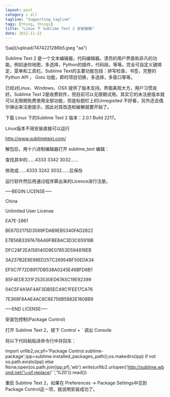 ```yaml
---
layout: post
category : all
tagline: "Supporting tagline"
tags: [thing, things]
title: "Linux 下 Sublime Text 2 安装破解"
date: 2012-11-22
---
```

!\[aa\](/upload/7474221286b5.jpeg "aa")    
    
Sublime Text 2 是一个文本编辑器，代码编辑器。漂亮的用户界面和非凡的功能，例如迷你地图，多选择，Python的插件，代码段，等等。完全可自定义键绑定，菜单和工具栏。Sublime Text的主要功能包括：拼写检查，书签，完整的 Python API ， Goto 功能，即时项目切换，多选择，多窗口等等。    
    
已经对Linux、Windows、OSX 提供了版本支持。界面美观大方，用户习惯良好。Sublime Text 2是收费软件，但目前可以无限期试用。其实它的未注册版本就可以无限期免费使用全部功能，但是标题栏上的Unregisited 不好看，另外还会偶尔弹出来注册提示，因此对其改造和破解就要开始了。    
下载 Linux 下的Sublime Text 2 版本：2.0.1 Build 2217。    
Linux版本不用安装直接可以运行    
<http://www.sublimetext.com/>    
    
解包后，用十六进制编辑器打开 sublime\_text 编辑：    
    
查找其中的……4333 3342 3032……    
    
修改成……4333 3242 3032……后保存    
运行软件然后用通过程序算出来的Licence进行注册。    
    
—–BEGIN LICENSE—–    
China    
Unlimited User License    
EA7E\-2861    
BE67D2175D3569FDAB9EB5340FAD2822    
E7B56B3397A76AA9FBE8AC3D3C65918B    
DFC28F2EA158140D9E07853D594818EB    
3A237B2E8E98ED257C269548F50EDA34    
EF0C7F72D8917DB538A0245E46BFD6B1    
85F4EDE331F253530ED67A5C19E92399    
04C5F4A1AF4AF3DB5EC49C1FEE17CA76    
7E369F8AAE4AC6C6E756B5882E1608B9    
—–END LICENSE—–    
安装包控制(Package Control)    
    
打开 Sublime Text 2，按下 Control \+ \` 调出 Console    
将以下代码粘贴进命令行中并回车：    
    
import urllib2,os;pf\='Package Control.sublime\-package';ipp\=sublime.installed\_packages\_path();os.makedirs(ipp) if not os.path.exists(ipp) else None;open(os.path.join(ipp,pf),'wb').write(urllib2.urlopen('http://sublime.wbond.net/'\+pf.replace(' ','\%20')).read())    
重启 Sublime Text 2，如果在 Preferences \-&gt; Package Settings中见到Package Control这一项，就说明安装成功了。